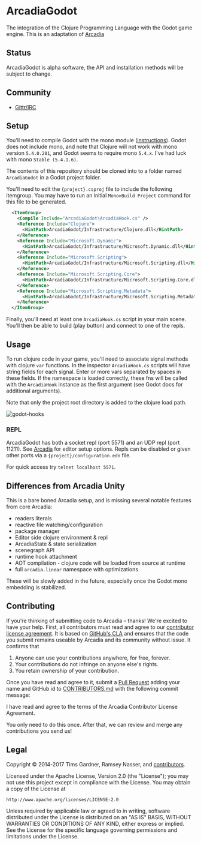 ArcadiaGodot
=======
The integration of the Clojure Programming Language with the Godot game engine. This is an adaptation of [Arcadia](https://github.com/arcadia-unity/Arcadia/) 

Status
------
ArcadiaGodot is alpha software, the API and installation methods will be subject to change.  

Community
---------
- [Gittr/IRC](https://gitter.im/arcadia-unity/Arcadia)


Setup
----------
You'll need to compile Godot with the mono module ([instructions](http://docs.godotengine.org/en/latest/development/compiling/compiling_with_mono.html)).  Godot does not include mono, and note that Clojure will not work with mono version `5.4.0.201`, and Godot seems to require mono `5.4.x`. I've had luck with mono `Stable (5.4.1.6)`.

The contents of this repository should be cloned into to a folder named `ArcadiaGodot` in a Godot project folder.

You'll need to edit the `{project}.csproj` file to include the following itemgroup.  You may have to run an initial `Mono>Build Project` command for this file to be generated.

```xml
  <ItemGroup>
    <Compile Include="ArcadiaGodot\ArcadiaHook.cs" />
    <Reference Include="Clojure">
      <HintPath>ArcadiaGodot/Infrastructure/Clojure.dll</HintPath>
    </Reference>
    <Reference Include="Microsoft.Dynamic">
      <HintPath>ArcadiaGodot/Infrastructure/Microsoft.Dynamic.dll</HintPath>
    </Reference>
    <Reference Include="Microsoft.Scripting">
      <HintPath>ArcadiaGodot/Infrastructure/Microsoft.Scripting.dll</HintPath>
    </Reference>
    <Reference Include="Microsoft.Scripting.Core">
      <HintPath>ArcadiaGodot/Infrastructure/Microsoft.Scripting.Core.dll</HintPath>
    </Reference>
    <Reference Include="Microsoft.Scripting.Metadata">
      <HintPath>ArcadiaGodot/Infrastructure/Microsoft.Scripting.Metadata.dll</HintPath>
    </Reference>
  </ItemGroup>
```

Finally, you'll need at least one `ArcadiaHook.cs` script in your main scene.  You'll then be able to build (play button) and connect to one of the repls.

Usage
-----
To run clojure code in your game, you'll need to associate signal methods with clojure `var` functions. In the inspector `ArcadiaHook.cs` scripts will have string fields for each signal. Enter or more vars separated by spaces in these fields.  If the namespace is loaded correctly, these fns will be called with the `ArcadiaHook` instance as the first argument (see Godot docs for additional arguments).

Note that only the project root directory is added to the clojure load path.

![godot-hooks](https://user-images.githubusercontent.com/2467644/32961551-f5a26e12-cb96-11e7-88cb-6805067b3ec0.png)

### REPL

ArcadiaGodot has both a socket repl (port 5571) and an UDP repl (port 11211). See [Arcadia](https://github.com/arcadia-unity/Arcadia/) for editor setup options.  Repls can be disabled or given other ports via a `{project}/configuration.edn` file.

For quick access try `telnet localhost 5571`.

## Differences from Arcadia Unity

This is a bare boned Arcadia setup, and is missing several notable features from core Arcadia:

* readers literals
* reactive file watching/configuration
* package manager
* Editor side clojure environment & repl
* ArcadiaState & state serialization
* scenegraph API
* runtime hook attachment
* AOT compilation - clojure code will be loaded from source at runtime
* full `arcadia.linear` namespace with optimizations

These will be slowly added in the future, especially once the Godot mono embedding is stabilized.

Contributing
------------
If you're thinking of submitting code to Arcadia – thanks! We're excited to have your help. First, all contributors must read and agree to our [contributor license agreement](./CONTRIBUTOR-LICENSE-AGREEMENT.md). It is based on [GitHub's CLA](https://cla.github.com/) and ensures that the code you submit remains useable by Arcadia and its community without issue. It confirms that

1. Anyone can use your contributions anywhere, for free, forever.
2. Your contributions do not infringe on anyone else's rights.
3. You retain ownership of your contribution.

Once you have read and agree to it, submit a [Pull Request](https://github.com/arcadia-unity/Arcadia/pull/new) adding your name and GitHub id to [CONTRIBUTORS.md](./CONTRIBUTORS.md) with the following commit message:

I have read and agree to the terms of the Arcadia Contributor License Agreement.

You only need to do this once. After that, we can review and merge any contributions you send us!


Legal
-----
Copyright © 2014-2017 Tims Gardner, Ramsey Nasser, and [contributors](./CONTRIBUTORS.md).

Licensed under the Apache License, Version 2.0 (the "License"); you may not use this project except in compliance with the License. You may obtain a copy of the License at

```
http://www.apache.org/licenses/LICENSE-2.0
```

Unless required by applicable law or agreed to in writing, software distributed under the License is distributed on an "AS IS" BASIS, WITHOUT WARRANTIES OR CONDITIONS OF ANY KIND, either express or implied. See the License for the specific language governing permissions and limitations under the License.

